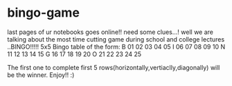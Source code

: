 #  bingo-game
last pages of ur notebooks goes online!!
need some clues...!
well we are talking about the most time cutting game during school and college lectures ..BINGO!!!!!
5x5 Bingo table of the form:
B  01 02 03 04 05
I  06 07 08 09 10
N  11 12 13 14 15
G  16 17 18 19 20
O  21 22 23 24 25

   The first one to complete first 5 rows(horizontally,vertiaclly,diagonally) will be the winner.
   Enjoy!! :)
 
